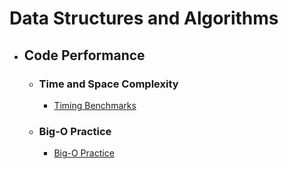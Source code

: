 # Data Structures and Algorithms

- ## Code Performance

  - ### Time and Space Complexity

    - [Timing Benchmarks](timing-benchmarks/)

  - ### Big-O Practice

    - [Big-O Practice](big-o-practice/)
